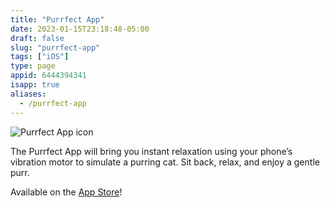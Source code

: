 ```yaml
---
title: "Purrfect App"
date: 2023-01-15T23:18:48-05:00
draft: false
slug: "purrfect-app"
tags: ["iOS"]
type: page
appid: 6444394341
isapp: true
aliases:
  - /purrfect-app
---
```


![Purrfect App icon](/images/purrfect-app-icon.png)

The Purrfect App will bring you instant relaxation using your phone’s vibration motor to simulate a purring cat. Sit back, relax, and enjoy a gentle purr.

Available on the [App Store](https://apps.apple.com/us/app/purrfect-app/id6444394341)!
